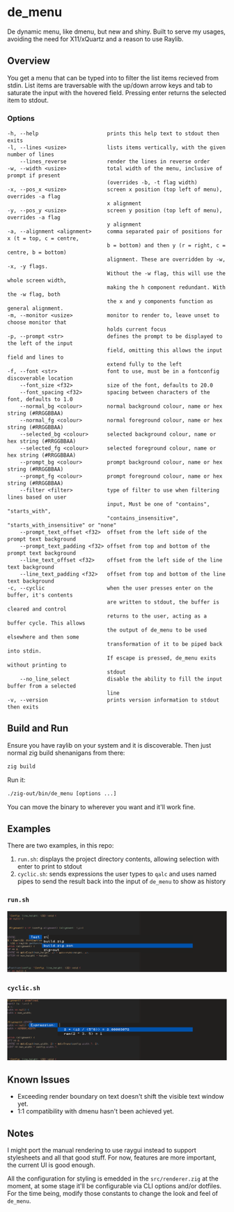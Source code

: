 # de_menu

De dynamic menu, like dmenu, but new and shiny. Built to serve my usages, avoiding the need for X11/xQuartz and a reason to use Raylib.

## Overview

You get a menu that can be typed into to filter the list items recieved from stdin.
List items are traversable with the up/down arrow keys and tab to saturate the input
with the hovered field. Pressing enter returns the selected item to stdout.

### Options

```
-h, --help                      prints this help text to stdout then exits
-l, --lines <usize>             lists items vertically, with the given number of lines
    --lines_reverse             render the lines in reverse order
-w, --width <usize>             total width of the menu, inclusive of prompt if present
                                (overrides -b, -t flag width)
-x, --pos_x <usize>             screen x position (top left of menu), overrides -a flag
                                x alignment
-y, --pos_y <usize>             screen y position (top left of menu), overrides -a flag
                                y alignment
-a, --alignment <alignment>     comma separated pair of positions for x (t = top, c = centre,
                                b = bottom) and then y (r = right, c = centre, b = bottom)
                                alignment. These are overridden by -w, -x, -y flags.
                                Without the -w flag, this will use the whole screen width,
                                making the h component redundant. With the -w flag, both
                                the x and y components function as general alignment.
-m, --monitor <usize>           monitor to render to, leave unset to choose monitor that
                                holds current focus
-p, --prompt <str>              defines the prompt to be displayed to the left of the input
                                field, omitting this allows the input field and lines to
                                extend fully to the left
-f, --font <str>                font to use, must be in a fontconfig discoverable location
    --font_size <f32>           size of the font, defaults to 20.0
    --font_spacing <f32>        spacing between characters of the font, defaults to 1.0
    --normal_bg <colour>        normal background colour, name or hex string (#RRGGBBAA)
    --normal_fg <colour>        normal foreground colour, name or hex string (#RRGGBBAA)
    --selected_bg <colour>      selected background colour, name or hex string (#RRGGBBAA)
    --selected_fg <colour>      selected foreground colour, name or hex string (#RRGGBBAA)
    --prompt_bg <colour>        prompt background colour, name or hex string (#RRGGBBAA)
    --prompt_fg <colour>        prompt foreground colour, name or hex string (#RRGGBBAA)
    --filter <filter>           type of filter to use when filtering lines based on user
                                input, Must be one of "contains", "starts_with",
                                "contains_insensitive", "starts_with_insensitive" or "none"
    --prompt_text_offset <f32>  offset from the left side of the prompt text background
    --prompt_text_padding <f32> offset from top and bottom of the prompt text background
    --line_text_offset <f32>    offset from the left side of the line text background
    --line_text_padding <f32>   offset from top and bottom of the line text background
-c, --cyclic                    when the user presses enter on the buffer, it's contents
                                are written to stdout, the buffer is cleared and control
                                returns to the user, acting as a buffer cycle. This allows
                                the output of de_menu to be used elsewhere and then some
                                transformation of it to be piped back into stdin.
                                If escape is pressed, de_menu exits without printing to
                                stdout
    --no_line_select            disable the ability to fill the input buffer from a selected
                                line
-v, --version                   prints version information to stdout then exits
```

## Build and Run

Ensure you have raylib on your system and it is discoverable. Then just normal zig build shenanigans from there:

```bash
zig build
```

Run it:

```bash
./zig-out/bin/de_menu [options ...]
```

You can move the binary to wherever you want and it'll work fine.

## Examples

There are two examples, in this repo:

1. `run.sh`: displays the project directory contents, allowing selection with enter to print to stdout
2. `cyclic.sh`: sends expressions the user types to `qalc` and uses named pipes to send the result
    back into the input of `de_menu` to show as history

### `run.sh`

![Listing Directory](./docs/example_listing_dir)

### `cyclic.sh`

![Cyclic Pipe Through Qalc](./docs/example_qalc_cyclic)

## Known Issues

* Exceeding render boundary on text doesn't shift the visible text window yet.
* 1:1 compatibility with dmenu hasn't been achieved yet.

## Notes

I might port the manual rendering to use raygui instead to support stylesheets and all that good stuff. For now, features are more important, the current UI is good enough.

All the configuration for styling is emedded in the `src/renderer.zig` at the moment, at some stage it'll be configurable via CLI options and/or dotfiles. For the time being, modify those constants to change the look and feel of `de_menu`.
